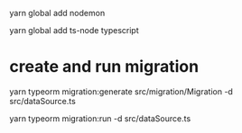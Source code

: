 yarn global add nodemon

yarn global add ts-node typescript


# create and run migration
yarn typeorm migration:generate src/migration/Migration -d src/dataSource.ts

yarn typeorm migration:run -d src/dataSource.ts

